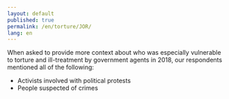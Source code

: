 ```yaml
---
layout: default
published: true
permalink: /en/torture/JOR/
lang: en
---
```


When asked to provide more context about who was especially vulnerable to torture and ill-treatment by government agents in 2018, our respondents mentioned all of the following:
-	Activists involved with political protests
-	People suspected of crimes 
